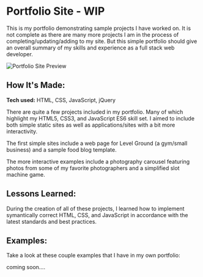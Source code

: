 


# Portfolio Site - WIP
This is my portfolio demonstrating sample projects I have worked on. It is not complete as there are many more projects I am in the process of completing/updating/adding to my site. But this simple portfolio should give an overall summary of my skills and experience as a full stack web developer.

<!-- **Link to project:** http://recruiters-love-seeing-live-demos.com/ -->

![Portfolio Site Preview](Portfolio-Site/portfolio-site-preview.png)

## How It's Made:

**Tech used:** HTML, CSS, JavaScript, jQuery

There are quite a few projects included in my portfolio. Many of which highlight my HTML5, CSS3, and JavaScript ES6 skill set. I aimed to include both simple static sites as well as applications/sites with a bit more interactivity.

The first simple sites include a web page for Level Ground (a gym/small business) and a sample food blog template.

The more interactive examples include a photography carousel featuring photos from some of my favorite photographers and a simplified slot machine game.


## Lessons Learned:

During the creation of all of these projects, I learned how to implement symantically correct HTML, CSS, and JavaScript in accordance with the latest standards and best practices.

## Examples:
Take a look at these couple examples that I have in my own portfolio:

coming soon....
